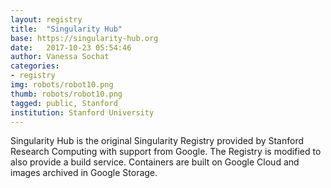 ```yaml
---
layout: registry
title:  "Singularity Hub"
base: https://singularity-hub.org
date:   2017-10-23 05:54:46
author: Vanessa Sochat
categories:
- registry
img: robots/robot10.png
thumb: robots/robot10.png
tagged: public, Stanford
institution: Stanford University
---
```


Singularity Hub is the original Singularity Registry provided by Stanford Research Computing with support from Google. The Registry is modified to also provide a build service. Containers are built on Google Cloud and images archived in Google Storage. 
